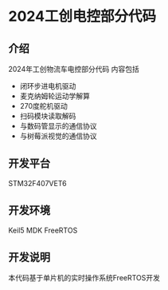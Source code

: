 # 2024工创电控部分代码

## 介绍
2024年工创物流车电控部分代码
内容包括
- 闭环步进电机驱动
- 麦克纳姆轮运动学解算
- 270度舵机驱动
- 扫码模块读取解码
- 与数码管显示的通信协议
- 与树莓派视觉的通信协议

## 开发平台
STM32F407VET6

## 开发环境
Keil5 MDK
FreeRTOS

## 开发说明
本代码基于单片机的实时操作系统FreeRTOS开发